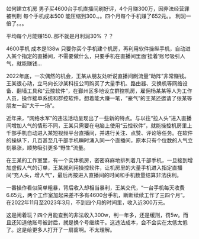 如何建立机房
男子买4600台手机直播间刷好评，4个月赚300万，因非法经营罪被判刑
每个手机成本500 能压缩到300.。。四个月每个手机赚了652元。。  利润一倍了。。。

平均每个月能赚150..那不就是月利润30% ？？


4600手机 成本是138w
只要你买个手机建个机房，再利用软件操纵手机，自动进入某个指定的直播间，不需要做什么，只要手机在直播间里面‘挂着’账号吸引人气，就能赚钱…



2022年底，一次偶然的机会，王某从朋友处听说直播间刷流量“助阵”非常赚钱。王某很心动，立马向长沙某科技公司购买了大量手机、路由器、交换机等网络设备、翻墙工具和“云控软件”，在鄞州区多地设立群控机房，雇佣杨某某等人为工作人员，操作接单系统和群控软件。想着能大赚一笔，“豪气”的王某还邀请了张某等朋友一起“大干一场”。


近年来，“网络水军”的违法活动呈现出了一些新的特点。与以往“拉人头”进入直播间增加人气的情形不同，王某只需要在电脑上使用“云控软件”，就能操控机房里上千部手机自动进入某短视频平台直播间，并进行关注、点赞、评论等任务。在软件的操纵下，几百甚至几千部手机瞬时涌入同一个直播间，原本只有个位数的人气立刻暴涨，顺势吸引更多“野生”流量。



在王某的工作室里，有一个实体机房，密密麻麻地排列着几千部手机，一旦接到增加虚假人气的订单，王某就利用操控软件，让机房里的大量手机进入指定直播间“充人头，增人气”，最后再按进入直播间的时间和手机数量结算非法获利。

一番操作看似简单粗暴，背后收入却相当暴利，王某交代，“一台手机每天收费6.65元，两个工作室加起来差不多有4600台手机，断断续续工作了三四个月”。在2022年11月至2023年3月，不到四个月的时间里，收入近300万元。


这是闹着玩？四个月能查到的非法收入300w，判一年多，还是缓刑，罚5w。而且还知道他账号被封后，就是换个号继续干。这违法成本，会不会实在太低太低了。这是给更多人打开了一扇窗啊。不太理解。
